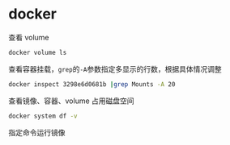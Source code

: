 # docker

查看 volume

```bash
docker volume ls
```

查看容器挂载，`grep`的`-A`参数指定多显示的行数，根据具体情况调整

```bash
docker inspect 3298e6d0681b |grep Mounts -A 20
```

查看镜像、容器、volume 占用磁盘空间

```bash
docker system df -v
```

指定命令运行镜像

```bash

```
